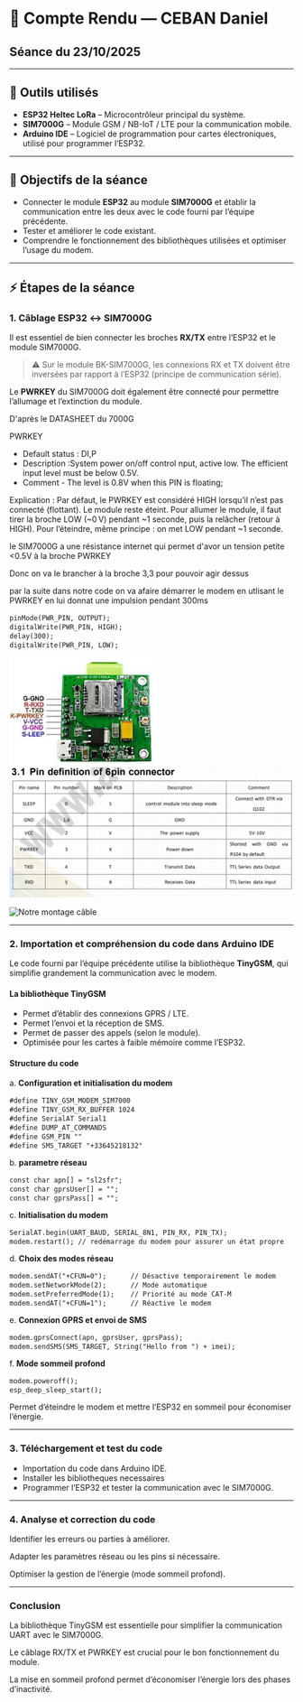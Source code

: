 # 📝 Compte Rendu — CEBAN Daniel  
## Séance du 23/10/2025

---

## 🔧 Outils utilisés
- **ESP32 Heltec LoRa** – Microcontrôleur principal du système.  
- **SIM7000G** – Module GSM / NB-IoT / LTE pour la communication mobile.  
- **Arduino IDE** – Logiciel de programmation pour cartes électroniques, utilisé pour programmer l’ESP32.

---

## 🎯 Objectifs de la séance
- Connecter le module **ESP32** au module **SIM7000G** et établir la communication entre les deux avec le code fourni par l’équipe précédente.  
- Tester et améliorer le code existant.  
- Comprendre le fonctionnement des bibliothèques utilisées et optimiser l’usage du modem.

---

## ⚡ Étapes de la séance

### 1. Câblage ESP32 ↔ SIM7000G
Il est essentiel de bien connecter les broches **RX/TX** entre l’ESP32 et le module SIM7000G.  
> ⚠️ Sur le module BK-SIM7000G, les connexions RX et TX doivent être inversées par rapport à l’ESP32 (principe de communication série).  

Le **PWRKEY** du SIM7000G doit également être connecté pour permettre l’allumage et l’extinction du module.

D'après le DATASHEET du 7000G

PWRKEY 
- Default status : DI,P
- Description :System power on/off control nput, active low. The efficient input level must be below 0.5V.
- Comment - The level is 0.8V when this PIN is floating; 



Explication : 
Par défaut, le PWRKEY est considéré HIGH lorsqu’il n’est pas connecté (flottant). Le module reste éteint.
Pour allumer le module, il faut tirer la broche LOW (~0 V) pendant ~1 seconde, puis la relâcher (retour à HIGH).
Pour l’éteindre, même principe : on met LOW pendant ~1 seconde.

le SIM7000G a une résistance internet qui permet d'avor un tension petite <0.5V à la broche PWRKEY

Donc on va le brancher à la broche 3,3 pour pouvoir agir dessus

par la suite dans notre code on va afaire démarrer le modem en utlisant le PWRKEY en lui donnat une impulsion pendant 300ms

```
pinMode(PWR_PIN, OUTPUT);
digitalWrite(PWR_PIN, HIGH);
delay(300);
digitalWrite(PWR_PIN, LOW);
```


![ESP32 pins layout](../Images/SIM7000pins.jpeg)  
![SIM7000G pins explication](../Images/SIM7000G_pins_Explication.png)

![Notre montage câble](../Images/SIM7000_ESP32_cable.png)


---

### 2. Importation et compréhension du code dans Arduino IDE
Le code fourni par l’équipe précédente utilise la bibliothèque **TinyGSM**, qui simplifie grandement la communication avec le modem.  

#### La bibliothèque TinyGSM
- Permet d’établir des connexions GPRS / LTE.  
- Permet l’envoi et la réception de SMS.  
- Permet de passer des appels (selon le module).  
- Optimisée pour les cartes à faible mémoire comme l’ESP32.  

#### Structure du code
a. **Configuration et initialisation du modem**
```
#define TINY_GSM_MODEM_SIM7000
#define TINY_GSM_RX_BUFFER 1024
#define SerialAT Serial1
#define DUMP_AT_COMMANDS
#define GSM_PIN ""
#define SMS_TARGET "+33645218132"
```
b. **parametre réseau** 
```
const char apn[] = "sl2sfr";
const char gprsUser[] = "";
const char gprsPass[] = "";
```
c. **Initialisation du modem**
```
SerialAT.begin(UART_BAUD, SERIAL_8N1, PIN_RX, PIN_TX);
modem.restart(); // redémarrage du modem pour assurer un état propre
```
d. **Choix des modes réseau** 
```
modem.sendAT("+CFUN=0");      // Désactive temporairement le modem
modem.setNetworkMode(2);      // Mode automatique
modem.setPreferredMode(1);    // Priorité au mode CAT-M
modem.sendAT("+CFUN=1");      // Réactive le modem
```
e. **Connexion GPRS et envoi de SMS**
```
modem.gprsConnect(apn, gprsUser, gprsPass);
modem.sendSMS(SMS_TARGET, String("Hello from ") + imei);
```
f. **Mode sommeil profond**
```
modem.poweroff();
esp_deep_sleep_start();
```
Permet d’éteindre le modem et mettre l’ESP32 en sommeil pour économiser l’énergie.

---

### 3. Téléchargement et test du code

- Importation du code dans Arduino IDE.
- Installer les bibliotheques necessaires
- Programmer l’ESP32 et tester la communication avec le SIM7000G.

---

### 4. Analyse et correction du code

Identifier les erreurs ou parties à améliorer.

Adapter les paramètres réseau ou les pins si nécessaire.

Optimiser la gestion de l’énergie (mode sommeil profond).


---

### Conclusion

La bibliothèque TinyGSM est essentielle pour simplifier la communication UART avec le SIM7000G.

Le câblage RX/TX et PWRKEY est crucial pour le bon fonctionnement du module.

La mise en sommeil profond permet d’économiser l’énergie lors des phases d’inactivité.